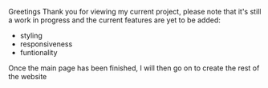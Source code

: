 Greetings
Thank you for viewing my current project, please note that it's still a work in progress and the current features are yet to be added:

- styling
- responsiveness
- funtionality

Once the main page has been finished, I will then go on to create the rest of the website
